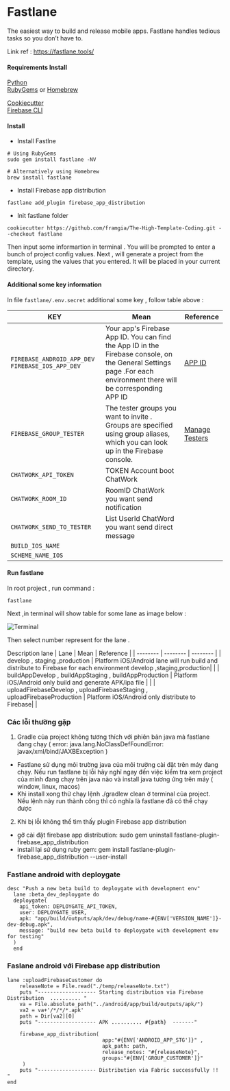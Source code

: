 # Fastlane 

The easiest way to build and release mobile apps. Fastlane handles tedious tasks so you don’t have to. 

Link ref : https://fastlane.tools/ 

#### Requirements Install 
[Python](https://www.python.org/)  
[RubyGems](https://rubygems.org/) or [Homebrew](https://brew.sh/)

[Cookiecutter](https://cookiecutter.readthedocs.io/en/1.7.0/installation.html)  
[Firebase CLI](https://firebase.google.com/docs/cli#install_the_firebase_cli)  

#### Install

+ Install Fastlne 
```
# Using RubyGems
sudo gem install fastlane -NV

# Alternatively using Homebrew
brew install fastlane 
```

+ Install Firebase  app distribution

 ```
 fastlane add_plugin firebase_app_distribution
 ```
+ Init fastlane folder 
```
cookiecutter https://github.com/framgia/The-High-Template-Coding.git --checkout fastlane 
```
Then input some informartion in terminal  . You will be prompted to enter a bunch of project config values. Next , will generate a project from the template, using the values that you entered. It will be placed in your current directory.

#### Additional some key information

In file `fastlane/.env.secret` additional some key , follow table above : 

| KEY | Mean |  Reference |
| -------- | -------- | -------- |
| `FIREBASE_ANDROID_APP_DEV FIREBASE_IOS_APP_DEV `     |  Your app's Firebase App ID. You can find the App ID in the Firebase console, on the General Settings page .For each environment there will be corresponding APP ID  |  [APP ID ](https://console.firebase.google.com/u/0/project/_/settings/general/)     |
| `FIREBASE_GROUP_TESTER`     | 	The tester groups you want to invite . Groups are specified using group aliases, which you can look up in the Firebase console. | [Manage Testers ](https://firebase.google.com/docs/app-distribution/manage-testers)     |
| `CHATWORK_API_TOKEN`     | TOKEN Account boot ChatWork   |      |
| `CHATWORK_ROOM_ID`     | RoomID ChatWork you want send notification   |      |
| `CHATWORK_SEND_TO_TESTER`     |  List UserId ChatWord you want send direct message |      |
| `BUILD_IOS_NAME`     |   |      |
| `SCHEME_NAME_IOS`     |   |      |

#### Run fastlane 
In root project , run command : 

```
fastlane 
```
Next ,in terminal will show table for some lane as image below :  

![Terminal](image/ex.png)

Then select number represent for the lane .

Description  lane 
| Lane | Mean |  Reference |
| -------- | -------- | -------- |
| develop , staging ,production | Platform iOS/Android  lane  will run build and distribute to Firebase for each environment develop ,staging,production|       |
| buildAppDevelop , buildAppStaging , buildAppProduction | Platform iOS/Android only build and generate APK/ipa file  |   |
| uploadFirebaseDevelop , uploadFirebaseStaging , uploadFirebaseProduction | Platform iOS/Android only distribute to Firebase|      |


### Các lỗi thường gặp 
1. Gradle của project không tương thích với phiên bản java mà fastlane đang chạy ( error: java.lang.NoClassDefFoundError: javax/xml/bind/JAXBException )
- Fastlane sử dụng môi trường java của môi trường cài đặt trên máy đang chạy. Nếu run fastlane bị lỗi hãy nghĩ ngay đến việc kiểm tra xem project của mình đang chạy trên java nào và install java tương ứng trên máy ( window, linux, macos)
- Khi install xong thử chạy lệnh ./gradlew clean ở terminal của project. Nếu lệnh này run thành công thì có nghĩa là fastlane đã có thể chạy được

2. Khi bị lỗi không thể tìm thấy plugin Firebase app distribution
- gỡ cài đặt firebase app distribution: sudo gem uninstall fastlane-plugin-firebase_app_distribution
- install lại sử dụng ruby gem: gem install fastlane-plugin-firebase_app_distribution --user-install

### Fastlane android with deploygate

```
desc "Push a new beta build to deploygate with development env"
  lane :beta_dev_deploygate do
  deploygate(
    api_token: DEPLOYGATE_API_TOKEN,
    user: DEPLOYGATE_USER,
    apk: "app/build/outputs/apk/dev/debug/name-#{ENV['VERSION_NAME']}-dev-debug.apk",
    message: "build new beta build to deploygate with development env for testing"
  )
  end
```

### Faslane android với Firebase app distribution
```
lane :uploadFirebaseCustomer do
	releaseNote = File.read("./temp/releaseNote.txt")
	puts "------------------- Starting distribution via Firebase Distribution  .......... "
	va = File.absolute_path("../android/app/build/outputs/apk/")
	va2 = va+'/*/*/*.apk'
	path = Dir[va2][0]
	puts "------------------- APK .......... #{path}  -------"

	firebase_app_distribution(
                               app:"#{ENV['ANDROID_APP_STG']}" ,
                               apk_path: path,
                               release_notes: "#{releaseNote}",
                               groups:"#{ENV['GROUP_CUSTOMER']}"
     )
	puts "------------------- Distribution via Fabric successfully !!  "
end
```

